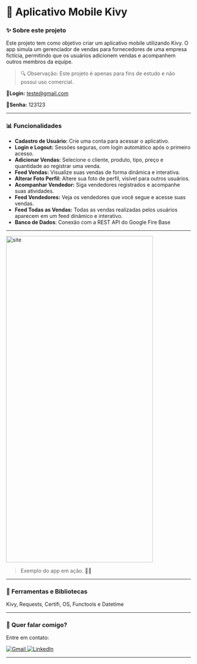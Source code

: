 # 📱 Aplicativo Mobile Kivy

### ✨ Sobre este projeto

Este projeto tem como objetivo criar um aplicativo mobile utilizando Kivy. O app simula um gerenciador de vendas para fornecedores de uma empresa fictícia, permitindo que os usuários adicionem vendas e acompanhem outros membros da equipe.

> 🔍 Observação: Este projeto é apenas para fins de estudo e não possui uso comercial.

**📧Login:** teste@gmail.com

**🔑Senha:** 123123

---

### 📊 Funcionalidades

- **Cadastro de Usuário:** Crie uma conta para acessar o aplicativo.
- **Login e Logout:** Sessões seguras, com login automático após o primeiro acesso.
- **Adicionar Vendas:** Selecione o cliente, produto, tipo, preço e quantidade ao registrar uma venda.
- **Feed Vendas:** Visualize suas vendas de forma dinâmica e interativa.
- **Alterar Foto Perfil:** Altere sua foto de perfil, visível para outros usuários.
- **Acompanhar Vendedor:** Siga vendedores registrados e acompanhe suas atividades.
- **Feed Vendedores:** Veja os vendedores que você segue e acesse suas vendas.
- **Feed Todas as Vendas:** Todas as vendas realizadas pelos usuários aparecem em um feed dinâmico e interativo.
- **Banco de Dados**: Conexão com a REST API do Google Fire Base

---

<img src="app.gif" width=400 height=889 alt="site">

> Exemplo do app em ação. 🐱‍💻

---

### 🚀 Ferramentas e Bibliotecas

Kivy, Requests, Certifi, OS, Functools e Datetime

---

### 💌 Quer falar comigo?

Entre em contato:

<p align="left">  
<a href="mailto:edsoncarvalhointuria@gmail.com" title="Gmail">  
  <img src="https://img.shields.io/badge/-Gmail-FF0000?style=flat-square&labelColor=FF0000&logo=gmail&logoColor=white" alt="Gmail"/>  
</a>  
<a href="https://br.linkedin.com/in/edson-carvalho-inturia-1442a0129" title="LinkedIn">  
  <img src="https://img.shields.io/badge/-LinkedIn-0e76a8?style=flat-square&logo=linkedin&logoColor=white" alt="LinkedIn"/>  
</a>   
</p>

---
